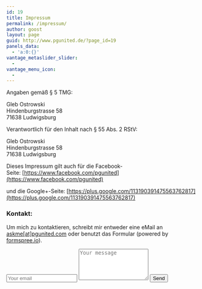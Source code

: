 ```yaml
---
id: 19
title: Impressum
permalink: /impressum/
author: goost
layout: page
guid: http://www.pgunited.de/?page_id=19
panels_data:
  - 'a:0:{}'
vantage_metaslider_slider:
  - 
vantage_menu_icon:
  - 
---
```

Angaben gemäß § 5 TMG:

Gleb Ostrowski  
Hindenburgstrasse 58  
71638 Ludwigsburg  

Verantwortlich für den Inhalt nach § 55 Abs. 2 RStV:

Gleb Ostrowski  
Hindenburgstrasse 58  
71638 Ludwigsburg  

Dieses Impressum gilt auch für die Facebook-Seite: [https://www.facebook.com/pgunited](https://www.facebook.com/pgunited)

und die Google+-Seite: [https://plus.google.com/113190391475563762817](https://plus.google.com/113190391475563762817)

### Kontakt:
<div class="row section">
	<div class="container narrow block">
		<div class="col-1-2">
		<p>Um mich zu kontaktieren, schreibt mir entweder eine eMail an <a href="mailto:askme@pgunited.com">askme[at]pgunited.com</a> oder benutzt das Formular (powered by <a href="http://formspree.io">formspree.io</a>).</p>
		</div>
		<div class="col-1-2">
			<form method="POST" action="//formspree.io/askme@pgunited.com">
		    	<input type="email" name="_replyto" placeholder="Your email">
				<textarea name="message" rows="5" placeholder="Your message"></textarea>
				<input type="submit" value="Send">
				<input type="hidden" name="_next" value="{{ site.url }}/impressum_send">
				<input type="hidden" name="_subject" value="PG United - Contact through contact form">
				<input type="text" name="_gotcha" style="display:none">
			</form> 
		</div>
	</div>
</div>
